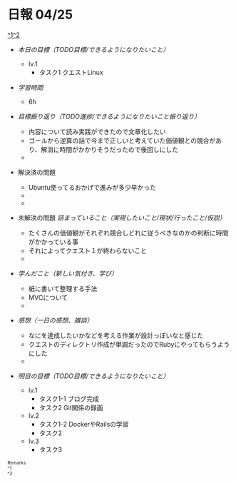 # 日報 04/25
[^1](#remarks)[^2](#remarks)


- *本日の目標（TODO目標/できるようになりたいこと）*

  - lv.1
    - タスク1 クエストLinux
  



- *学習時間*

  - 6h 



- *目標振り返り（TODO進捗/できるようになりたいこと振り返り）*

  - 内容について読み実践ができたので文章化したい
  - ゴールから逆算の話で今まで正しいと考えていた価値観との競合があり、解消に時間がかかりそうだったので後回しにした
  - 



- 解決済の問題

  - Ubuntu使ってるおかげで進みが多少早かった
  - 
  - 



- 未解決の問題 *詰まっていること（実現したいこと/現状/行ったこと/仮説）*

  - たくさんの価値観がそれぞれ競合しどれに従うべきなのかの判断に時間がかかっている事
  - それによってクエスト１が終わらないこと
  - 



- *学んだこと（新しい気付き、学び）*

  - 紙に書いて整理する手法
  - MVCについて
  - 



- *感想（一日の感想、雑談）*

  - なにを達成したいかなどを考える作業が設計っぽいなと感じた
  - クエストのディレクトリ作成が単調だったのでRubyにやってもらうようにした
  - 



- *明日の目標（TODO目標/できるようになりたいこと）*

  - lv.1
    - タスク1-1 ブログ完成
    - タスク2 Git関係の録画
  - lv.2
    - タスク1-2 DockerやRailsの学習
    - タスク2 
  - lv.3
    - タスク3
  

<!-- end -->


<span id="remarks" style="font-size:x-small">
  Remarks<br>
  ^1 <br>
  ^2 <br>
</span>


